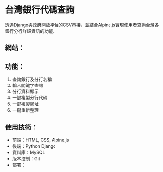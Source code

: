 # 台灣銀行代碼查詢
透過Django與政府開放平台的CSV串接，並結合Alpine.js實現使用者查詢台灣各銀行分行詳細資訊的功能。

## 網站：

## 功能：
1. 查詢銀行及分行名稱
2. 輸入關鍵字查詢
3. 分行資料顯示
4. 一鍵複製分行代碼
5. 一鍵複製網址
6. 一鍵重新整理

## 使用技術：
- 前端：HTML, CSS, Alpine.js
- 後端：Python Django
- 資料庫：MySQL
- 版本控制：Git
- 部署：